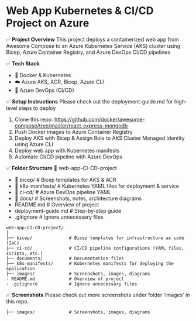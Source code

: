 # Web App Kubernetes & CI/CD Project on Azure

✅ **Project Overview** 
This project deploys a containerized web app from Awesome Compose to an Azure Kubernetes Service (AKS) cluster using Bicep, Azure Container Registry, and Azure DevOps CI/CD pipelines

✅ **Tech Stack** 
- 🐳 Docker & Kubernetes
- ☁️ Azure AKS, ACR, Bicep, Azure CLI
- 🔁 Azure DevOps (CI/CD)

✅ **Setup Instructions** 
Please check out the deployment-guide.md for high-level steps to deploy
1. Clone this repo: https://github.com/docker/awesome-compose/tree/master/react-express-mongodb
2. Push Docker images to Azure Container Registry
3. Deploy AKS with Bicep & Assign Role to AKS Cluster Managed Identity using Azure CLI
4. Deploy web app with Kubernetes manifests
5. Automate CI/CD pipeline with Azure DevOps

✅ **Folder Structure** 
📁 web-app-CI-CD-project
- 📁 bicep/                # Bicep templates for AKS & ACR
- 📁 k8s-manifests/        # Kubernetes YAML files for deployment & service
- 📁 ci-cd/                # Azure DevOps pipeline YAML
- 📁 docs/                 # Screenshots, notes, architecture diagrams
- README.md                # Overview of project
- deployment-guide.md       # Step-by-step guide
- .gitignore                # Ignore unnecessary files

```
web-app-CI-CD-project/
│
├── bicep/              # Bicep templates for infrastructure as code (IaC)
├── ci-cd/              # CI/CD pipeline configurations (YAML files, scripts, etc.)
├── documents/          # Documentation files 
├── k8s-manifests/      # Kubernetes manifests for deploying the application
├── images/             # Screenshots, images, diagrams
- README.md             # Overview of project
- .gitignore            # Ignore unnecessary files
```

✅ **Screenshots** 
Please check out more screenshots under folder 'images' in this repo. 
```
├── images/             # Screenshots, images, diagrams
```

